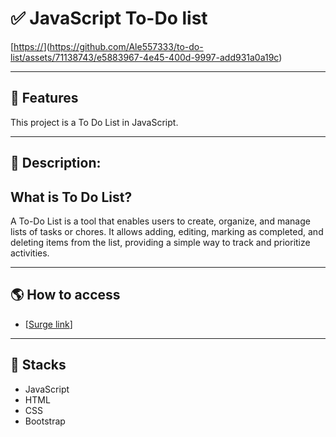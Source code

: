 #  ✅ JavaScript To-Do list

[[https://](https://github.com/Ale557333/to-do-list/assets/71138743/23b3c570-dd39-4aa2-b8c6-ad4da9c1f6a4)](https://github.com/Ale557333/to-do-list/assets/71138743/e5883967-4e45-400d-9997-add931a0a19c)

---

## 🎯 Features


This project is a To Do List in JavaScript.

---

## 📝 Description:


## What is To Do List?

A To-Do List is a tool that enables users to create, organize, and manage lists of tasks or chores. It allows adding, editing, marking as completed, and deleting items from the list, providing a simple way to track and prioritize activities.

---

## 🌎 How to access

- [[Surge link](https://effervescent-nasturtium-59ae75.netlify.app/)]

---

## 🚀 Stacks

-   JavaScript
-   HTML
-   CSS
-   Bootstrap
